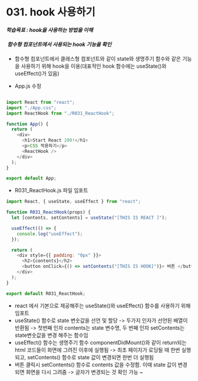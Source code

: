 
# 031. hook 사용하기

#### **_학습목표 : hook을 사용하는 방법을 이해_**

####  **_함수형 컴포넌트에서 사용되는 hook 기능을 확인_** 

-   함수형 컴포넌트에서 클래스형 컴포넌트와 같이 state와 생명주기 함수와 같은 기능을 사용하기 위해 hook을 이용(대표적인 hook 함수에는 useState()와 useEffect()가 있음)

-   App.js 수정

```js

import React from "react";
import "./App.css";
import ReactHook from "./R031_ReactHook";

function App() {
  return (
    <div>
      <h1>Start React 200!</h1>
      <p>CSS 적용하기</p>
      <ReactHook />
    </div>
  );
}

export default App;


```


-   R031\_ReactHook.js 파일 임포트  
      
      

```js
import React, { useState, useEffect } from "react";

function R031_ReactHook(props) {
  let [contents, setContents] = useState("[THIS IS REACT ]");

  useEffect(() => {
    console.log("useEffect");
  });

  return (
    <div style={{ padding: "0px" }}>
      <h2>{contents}</h2>
      <button onClick={() => setContents("[THIS IS HOOK]")}> 버튼 </button>
    </div>
  );
}

export default R031_ReactHook;

```

  
  

-   react 에서 기본으로 제공해주는 useState()와 useEffect() 함수를 사용하기 위해 임포트
-   useState() 함수로 state 변숫값을 선언 및 할당 -> 두가지 인자가 선언된 배열이 반환됨 -> 첫번째 인자 contents는 state 변수명, 두 번째 인자 setContents는 state변숫값을 변경 해주는 함수임
-   useEffect() 함수는 생명주기 함수 componentDidMount()와 같이 return되는 html 코드들이 화면에 그려진 이후에 실행됨 -> 최초 페이지가 로딩될 때 한번 실행되고, setContents() 함수로 state 값이 변경되면 한번 더 실행됨
-   버튼 클릭시 setContents() 함수로 contents 값을 수정함. 이때 state 값이 변경되면 화면을 다시 그려줌 -> 글자가 변경되는 것 확인 가능 ~

> 
> 
> 